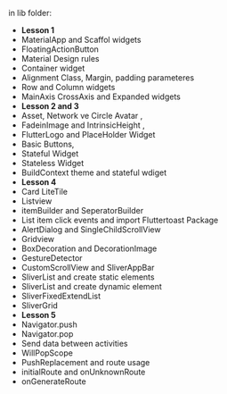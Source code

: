 in lib folder:
- **Lesson 1**
- MaterialApp and Scaffol widgets
- FloatingActionButton 
- Material Design rules
- Container widget
- Alignment Class, Margin, padding parameteres
- Row and Column widgets
- MainAxis CrossAxis and Expanded widgets
- **Lesson 2 and 3**
- Asset, Network ve Circle Avatar ,
- FadeinImage and IntrinsicHeight ,
- FlutterLogo and PlaceHolder Widget 
- Basic Buttons,
- Stateful Widget
- Stateless Widget
- BuildContext theme and stateful wdiget
- **Lesson 4**
- Card LiteTile
- Listview 
- itemBuilder and SeperatorBuilder
- List item click events and import Fluttertoast Package 
- AlertDialog and SingleChildScrollView
- Gridview
- BoxDecoration and DecorationImage
- GestureDetector
- CustomScrollView and SliverAppBar
- SliverList and create static elements
- SliverList and create dynamic element
- SliverFixedExtendList
- SliverGrid
- **Lesson 5**
- Navigator.push 
- Navigator.pop
- Send data between activities
- WillPopScope
- PushReplacement and route usage
- initialRoute and onUnknownRoute
- onGenerateRoute
